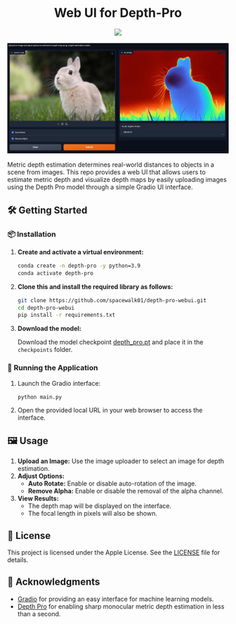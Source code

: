 <h1 align="center"></h1>

<div align="center">
<h1>Web UI for Depth-Pro</h1>

<a href='https://huggingface.co/spaces/selmee/depth-pro'><img src='https://img.shields.io/badge/%F0%9F%A4%97%20Hugging%20Face-Demo-blue'></a>
</div>

<p align="center">
  <img src="./data/teaser.jpg" alt="Web UI for Depth-Pro Depth Estimation" />
</p>

Metric depth estimation determines real-world distances to objects in a scene from images. This repo provides a web UI that allows users to estimate metric depth and visualize depth maps by easily uploading images using the Depth Pro model through a simple Gradio UI interface.

## 🛠️ Getting Started

### 📦 Installation

1. **Create and activate a virtual environment:**

   ```bash
   conda create -n depth-pro -y python=3.9
   conda activate depth-pro
   ```

2. **Clone this and install the required library as follows:**

   ```bash
   git clone https://github.com/spacewalk01/depth-pro-webui.git
   cd depth-pro-webui
   pip install -r requirements.txt
   ```

3. **Download the model:**

   Download the model checkpoint [depth_pro.pt](https://ml-site.cdn-apple.com/models/depth-pro/depth_pro.pt) and place it in the `checkpoints` folder.

### 🚀 Running the Application

1. Launch the Gradio interface:

   ```bash
   python main.py
   ```

2. Open the provided local URL in your web browser to access the interface.

## 🖼️ Usage

1. **Upload an Image:** Use the image uploader to select an image for depth estimation.
2. **Adjust Options:**
   - **Auto Rotate:** Enable or disable auto-rotation of the image.
   - **Remove Alpha:** Enable or disable the removal of the alpha channel.
3. **View Results:**
   - The depth map will be displayed on the interface.
   - The focal length in pixels will also be shown.

## 📜 License

This project is licensed under the Apple License. See the [LICENSE](LICENSE) file for details.

## 🙏 Acknowledgments

- [Gradio](https://www.gradio.app/) for providing an easy interface for machine learning models.
- [Depth Pro](https://github.com/apple/ml-depth-pro.git) for enabling sharp monocular metric depth estimation in less than a second.
